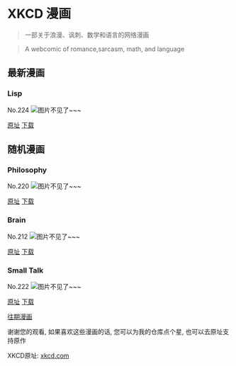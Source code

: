 # XKCD 漫画


> 一部关于浪漫、讽刺、数学和语言的网络漫画

> A webcomic of romance,sarcasm, math, and language


## 最新漫画
### Lisp
No.224
![图片不见了~~~](https://imgs.xkcd.com/comics/lisp.jpg)

[原址](https://xkcd.com//224) [下载](https://imgs.xkcd.com/comics/lisp.jpg)



## 随机漫画
### Philosophy
No.220
![图片不见了~~~](https://imgs.xkcd.com/comics/philosophy.png)

[原址](https://xkcd.com//220) [下载](https://imgs.xkcd.com/comics/philosophy.png)



### Brain
No.212
![图片不见了~~~](https://imgs.xkcd.com/comics/brain.png)

[原址](https://xkcd.com//212) [下载](https://imgs.xkcd.com/comics/brain.png)



### Small Talk
No.222
![图片不见了~~~](https://imgs.xkcd.com/comics/small_talk.png)

[原址](https://xkcd.com//222) [下载](https://imgs.xkcd.com/comics/small_talk.png)



[往期漫画](image/)

谢谢您的观看, 如果喜欢这些漫画的话, 
您可以为我的仓库点个星, 也可以去原址支持原作

XKCD原址: [xkcd.com](https://xkcd.com)

